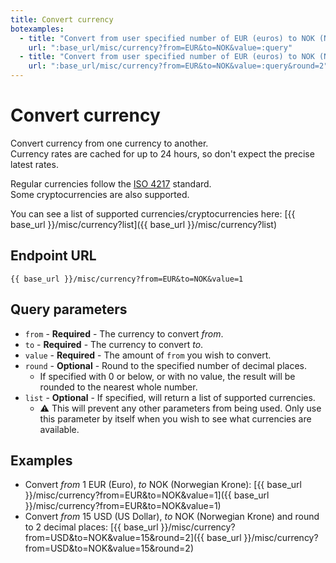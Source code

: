 ```yaml
---
title: Convert currency
botexamples:
  - title: "Convert from user specified number of EUR (euros) to NOK (Norwegian Krone)"
    url: ":base_url/misc/currency?from=EUR&to=NOK&value=:query"
  - title: "Convert from user specified number of EUR (euros) to NOK (Norwegian Krone), round to 2 decimal places"
    url: ":base_url/misc/currency?from=EUR&to=NOK&value=:query&round=2"
---
```


# Convert currency

Convert currency from one currency to another.  
Currency rates are cached for up to 24 hours, so don't expect the precise latest rates.

Regular currencies follow the [ISO 4217](https://en.wikipedia.org/wiki/ISO_4217) standard.  
Some cryptocurrencies are also supported.

You can see a list of supported currencies/cryptocurrencies here: [{{ base_url }}/misc/currency?list]({{ base_url }}/misc/currency?list)

## Endpoint URL

`{{ base_url }}/misc/currency?from=EUR&to=NOK&value=1`

## Query parameters

- `from` - **Required** - The currency to convert _from_.
- `to` - **Required** - The currency to convert _to_.
- `value` - **Required** - The amount of `from` you wish to convert.
- `round` - **Optional** - Round to the specified number of decimal places.
    - If specified with 0 or below, or with no value, the result will be rounded to the nearest whole number.
- `list` - **Optional** - If specified, will return a list of supported currencies.
    - ⚠ This will prevent any other parameters from being used. Only use this parameter by itself when you wish to see what currencies are available.

## Examples

- Convert _from_ 1 EUR (Euro), _to_ NOK (Norwegian Krone): [{{ base_url }}/misc/currency?from=EUR&to=NOK&value=1]({{ base_url }}/misc/currency?from=EUR&to=NOK&value=1)
- Convert _from_ 15 USD (US Dollar), _to_ NOK (Norwegian Krone) and round to 2 decimal places: [{{ base_url }}/misc/currency?from=USD&to=NOK&value=15&round=2]({{ base_url }}/misc/currency?from=USD&to=NOK&value=15&round=2)
